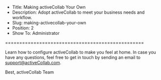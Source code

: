 * Title: Making activeCollab Your Own
* Description: Adopt activeCollab to meet your business needs and workflow.
* Slug: making-activecollab-your-own
* Position: 2
* Show To: Administrator

=================================================

Learn how to configure activeCollab to make you feel at home. In case you have any questions, feel free to get in touch by sending an email to support@activeCollab.com.

Best,
activeCollab Team